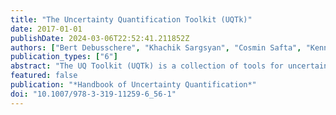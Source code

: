 ```yaml
---
title: "The Uncertainty Quantification Toolkit (UQTk)"
date: 2017-01-01
publishDate: 2024-03-06T22:52:41.211852Z
authors: ["Bert Debusschere", "Khachik Sargsyan", "Cosmin Safta", "Kenny Chowdhary"]
publication_types: ["6"]
abstract: "The UQ Toolkit (UQTk) is a collection of tools for uncertainty quantification, ranging from intrusive and nonintrusive forward propagation of uncertainty to inverse problems and sensitivity analysis. This chapter first outlines the UQTk design philosophy, followed by an overview of the available methods and the way they are implemented in UQTk. The second part of this chapter is a detailed example that illustrates a UQ workflow from surrogate construction, and calibration, to forward propagation and attribution."
featured: false
publication: "*Handbook of Uncertainty Quantification*"
doi: "10.1007/978-3-319-11259-6_56-1"
---
```


